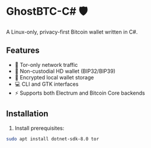 # GhostBTC-C# 🛡️

A Linux-only, privacy-first Bitcoin wallet written in C#.

## Features
- 🧅 Tor-only network traffic
- 🔐 Non-custodial HD wallet (BIP32/BIP39)
- 💾 Encrypted local wallet storage
- 💻 CLI and GTK interfaces
- ⚡ Supports both Electrum and Bitcoin Core backends

## Installation
1. Install prerequisites:
```bash
sudo apt install dotnet-sdk-8.0 tor